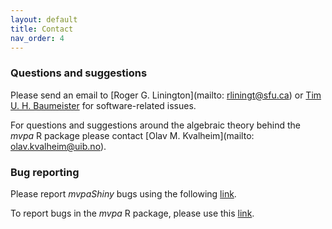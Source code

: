 ```yaml
---
layout: default
title: Contact
nav_order: 4
---
```


### Questions and suggestions

Please send an email to [Roger G. Linington](mailto: rliningt@sfu.ca) or [Tim U. H. Baumeister](mailto:tim.baumeister@gmx.de) for software-related issues.

For questions and suggestions around the algebraic theory behind the *mvpa* R package please contact [Olav M. Kvalheim](mailto: olav.kvalheim@uib.no).

### Bug reporting

Please report *mvpaShiny* bugs using the following [link](https://github.com/liningtonlab/mvpaShiny/issues/new).

To report bugs in the *mvpa* R package, please use this [link](https://github.com/liningtonlab/mvpa/issues/new).

